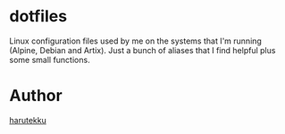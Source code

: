 # dotfiles

Linux configuration files used by me on the systems that I'm running 
(Alpine, Debian and Artix). Just a bunch of aliases that I find helpful 
plus some small functions.

# Author

[harutekku](https://github.com/harutekku/)
